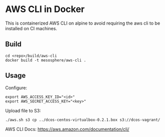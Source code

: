 # AWS CLI in Docker

This is containerized AWS CLI on alpine to avoid requiring the aws cli to be installed on CI machines.


## Build

```
cd <repo>/build/aws-cli
docker build -t mesosphere/aws-cli .
```


## Usage

Configure:

```
export AWS_ACCESS_KEY_ID="<id>"
export AWS_SECRET_ACCESS_KEY="<key>"
```

Upload file to S3:

```
./aws.sh s3 cp ../dcos-centos-virtualbox-0.2.1.box s3://dcos-vagrant/
```


AWS CLI Docs: https://aws.amazon.com/documentation/cli/
